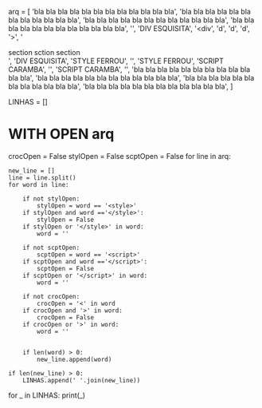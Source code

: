



arq = [
    'bla bla bla bla bla bla bla bla bla bla bla bla',
    'bla bla bla bla bla bla bla bla bla bla bla bla',
    'bla bla bla bla bla bla bla bla bla bla bla bla',
    'bla bla bla bla bla bla bla bla bla bla bla bla',
    '',
    'DIV ESQUISITA',
    '<div',
    'd',
    'd',
    'd',
    '>',
    '</div><section>section sction section </section>',
    'DIV ESQUISITA',
    'STYLE FERROU',
    '<style>',
    's',
    's',
    's',
    '</style>',
    'STYLE FERROU',
    'SCRIPT CARAMBA',
    '<script>',
    's',
    's',
    's',
    '</script>',
    'SCRIPT CARAMBA',
    '',
    'bla bla bla bla bla bla bla bla bla bla bla bla',
    'bla bla bla bla bla bla bla bla bla bla bla bla',
    'bla bla bla bla bla bla bla bla bla bla bla bla',
    'bla bla bla bla bla bla bla bla bla bla bla bla',
]

LINHAS = []
# WITH OPEN arq
crocOpen = False
stylOpen = False
scptOpen = False
for line in arq:
    
    new_line = []
    line = line.split()
    for word in line:  
            
        if not stylOpen:
            stylOpen = word == '<style>'
        if stylOpen and word =='</style>':
            stylOpen = False
        if stylOpen or '</style>' in word:
            word = ''
            
        if not scptOpen:
            scptOpen = word == '<script>'
        if scptOpen and word =='</script>':
            scptOpen = False
        if scptOpen or '</script>' in word:
            word = ''
            
        if not crocOpen:
            crocOpen = '<' in word 
        if crocOpen and '>' in word:
            crocOpen = False
        if crocOpen or '>' in word:
            word = ''
            
            
        if len(word) > 0:
            new_line.append(word)
        
    if len(new_line) > 0:
        LINHAS.append(' '.join(new_line))
        
        

for _ in LINHAS:
    print(_)
    
        
    























